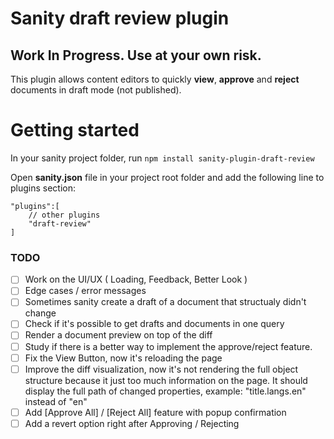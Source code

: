# Sanity draft review plugin
## Work In Progress. Use at your own risk.

This plugin allows content editors to quickly **view**, **approve** and **reject** documents in draft mode (not published).



# Getting started

In your sanity project folder, run ``npm install sanity-plugin-draft-review``

Open **sanity.json** file in your project root folder and add the following line to plugins section:

```
"plugins":[
    // other plugins
    "draft-review"
]
```


### TODO

- [ ] Work on the UI/UX ( Loading, Feedback, Better Look )
- [ ] Edge cases / error messages
- [ ] Sometimes sanity create a draft of a document that structualy didn't change
- [ ] Check if it's possible to get drafts and documents in one query 
- [ ] Render a document preview on top of the diff
- [ ] Study if there is a better way to implement the approve/reject feature.
- [ ] Fix the View Button, now it's reloading the page
- [ ] Improve the diff visualization, now it's not rendering the full object structure because it just too much information on the page. It should display the full path of changed properties, example: "title.langs.en" instead of "en"
- [ ] Add [Approve All] / [Reject All] feature with popup confirmation
- [ ] Add a revert option right after Approving / Rejecting